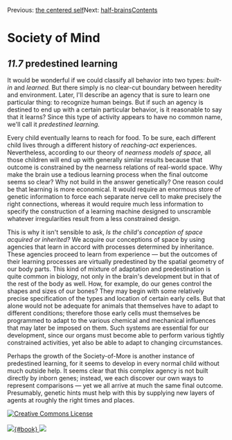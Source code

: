 <div class="chapnav">

<span class="prev">Previous: [the centered
self](./som-11.6.html)</span><span class="next">Next:
[half-brains](./som-11.8.html)</span><span
class="contents">[Contents](index.html)</span>
<div class="titlebar">

Society of Mind
===============

</div>

</div>

*11.7* predestined learning
---------------------------

It would be wonderful if we could classify all behavior into two types:
*built-in* and *learned.* But there simply is no clear-cut boundary
between heredity and environment. Later, I'll describe an agency that is
sure to learn one particular thing: to recognize human beings. But if
such an agency is destined to end up with a certain particular behavior,
is it reasonable to say that it learns? Since this type of activity
appears to have no common name, we'll call it *predestined learning.*

Every child eventually learns to reach for food. To be sure, each
different child lives through a different history of *reaching-act*
experiences. Nevertheless, according to our theory of *nearness models
of space,* all those children will end up with generally similar results
because that outcome is constrained by the nearness relations of
real-world space. Why make the brain use a tedious learning process when
the final outcome seems so clear? Why not build in the answer
genetically? One reason could be that learning is more economical. It
would require an enormous store of genetic information to force each
separate nerve cell to make precisely the right connections, whereas it
would require much less information to specify the construction of a
learning machine designed to unscramble whatever irregularities result
from a less constrained design.

This is why it isn't sensible to ask, *Is the child's conception of
space acquired or inherited?* We acquire our conceptions of space by
using agencies that learn in accord with processes determined by
inheritance. These agencies proceed to learn from experience — but the
outcomes of their learning processes are virtually predestined by the
spatial geometry of our body parts. This kind of mixture of adaptation
and predestination is quite common in biology, not only in the brain's
development but in that of the rest of the body as well. How, for
example, do our genes control the shapes and sizes of our bones? They
may begin with some relatively precise specification of the types and
location of certain early cells. But that alone would not be adequate
for animals that themselves have to adapt to different conditions;
therefore those early cells must themselves be programmed to adapt to
the various chemical and mechanical influences that may later be imposed
on them. Such systems are essential for our development, since our
organs must become able to perform various tightly constrained
activities, yet also be able to adapt to changing circumstances.

Perhaps the growth of the Society-of-More is another instance of
predestined learning, for it seems to develop in every normal child
without much outside help. It seems clear that this complex agency is
not built directly by inborn genes; instead, we each discover our own
ways to represent comparisons — yet we all arrive at much the same final
outcome. Presumably, genetic hints must help with this by supplying new
layers of agents at roughly the right times and places.

<div class="footer">

[![Creative Commons
License](http://i.creativecommons.org/l/by-nc-sa/3.0/80x15.png)](http://creativecommons.org/licenses/by-nc-sa/3.0/deed.en_US)\
\
[![](./images/som_book.jpeg){#book}
![](./images/a_logo_17.gif)](http://www.amazon.com/gp/product/0671657135?ie=UTF8&camp=1789&creativeASIN=0671657135&linkCode=xm2&tag=marvinminsky)

</div>
